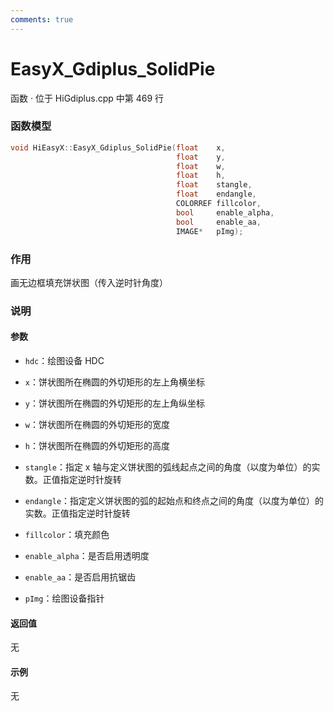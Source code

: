 ```yaml
---
comments: true
---
```


# EasyX_Gdiplus_SolidPie
函数 · 位于 HiGdiplus.cpp 中第 469 行

### 函数模型

```cpp
void HiEasyX::EasyX_Gdiplus_SolidPie(float    x,
		                             float    y,
		                             float    w,
		                             float    h,
		                             float    stangle,
		                             float    endangle,
		                             COLORREF fillcolor,
		                             bool  	  enable_alpha,
		                             bool  	  enable_aa,
		                             IMAGE*   pImg);
```

### 作用
画无边框填充饼状图（传入逆时针角度）

### 说明
#### 参数
- `hdc`：绘图设备 HDC

- `x`：饼状图所在椭圆的外切矩形的左上角横坐标

- `y`：饼状图所在椭圆的外切矩形的左上角纵坐标

- `w`：饼状图所在椭圆的外切矩形的宽度

- `h`：饼状图所在椭圆的外切矩形的高度

- `stangle`：指定 x 轴与定义饼状图的弧线起点之间的角度（以度为单位）的实数。正值指定逆时针旋转

- `endangle`：指定定义饼状图的弧的起始点和终点之间的角度（以度为单位）的实数。正值指定逆时针旋转

- `fillcolor`：填充颜色

- `enable_alpha`：是否启用透明度

- `enable_aa`：是否启用抗锯齿

- `pImg`：绘图设备指针

#### 返回值
无

#### 示例
无